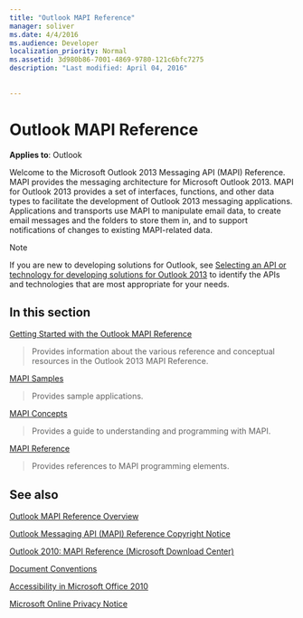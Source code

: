 ```yaml
---
title: "Outlook MAPI Reference"
manager: soliver
ms.date: 4/4/2016
ms.audience: Developer
localization_priority: Normal
ms.assetid: 3d980b86-7001-4869-9780-121c6bfc7275
description: "Last modified: April 04, 2016"
 
 
---
```


# Outlook MAPI Reference

 
  
**Applies to**: Outlook 
  
Welcome to the Microsoft Outlook 2013 Messaging API (MAPI) Reference. MAPI provides the messaging architecture for Microsoft Outlook 2013. MAPI for Outlook 2013 provides a set of interfaces, functions, and other data types to facilitate the development of Outlook 2013 messaging applications. Applications and transports use MAPI to manipulate email data, to create email messages and the folders to store them in, and to support notifications of changes to existing MAPI-related data.
  
> [!NOTE]
> If you are new to developing solutions for Outlook, see [Selecting an API or technology for developing solutions for Outlook 2013](http://msdn.microsoft.com/en-us/library/jj900714.aspx) to identify the APIs and technologies that are most appropriate for your needs. 
  
## In this section

[Getting Started with the Outlook MAPI Reference](getting-started-with-the-outlook-mapi-reference.md)
  
> Provides information about the various reference and conceptual resources in the Outlook 2013 MAPI Reference.
    
[MAPI Samples](mapi-samples.md)
  
> Provides sample applications.
    
[MAPI Concepts](mapi-concepts.md)
  
> Provides a guide to understanding and programming with MAPI.
    
[MAPI Reference](mapi-reference.md)
  
> Provides references to MAPI programming elements.
    
## See also



[Outlook MAPI Reference Overview](outlook-mapi-reference-overview.md)
  
[Outlook Messaging API (MAPI) Reference Copyright Notice](outlook-messaging-api-mapi-reference-copyright-notice.md)


[Outlook 2010: MAPI Reference (Microsoft Download Center)](http://www.microsoft.com/downloads/details.aspx?FamilyID=5f61a276-9c09-4c82-9b80-20dccad17a2a)
  
[Document Conventions](http://msdn.microsoft.com/en-us/office/aa905365.aspx)
  
[Accessibility in Microsoft Office 2010](http://www.microsoft.com/enable/products/office2010/default.aspx)
  
[Microsoft Online Privacy Notice](https://privacy.microsoft.com/en-us/privacystatement)

